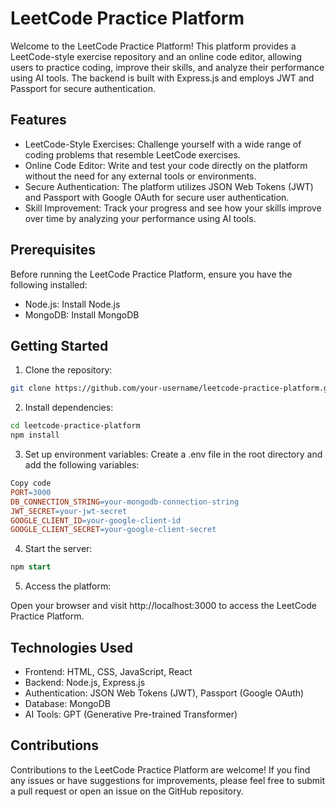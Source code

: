 # LeetCode Practice Platform

Welcome to the LeetCode Practice Platform!
This platform provides a LeetCode-style exercise repository and an online code editor, allowing users to practice coding, improve their skills, and analyze their performance using AI tools. The backend is built with Express.js and employs JWT and Passport for secure authentication.

## Features
- LeetCode-Style Exercises: Challenge yourself with a wide range of coding problems that resemble LeetCode exercises.
- Online Code Editor: Write and test your code directly on the platform without the need for any external tools or environments.
- Secure Authentication: The platform utilizes JSON Web Tokens (JWT) and Passport with Google OAuth for secure user authentication.
- Skill Improvement: Track your progress and see how your skills improve over time by analyzing your performance using AI tools.

## Prerequisites
Before running the LeetCode Practice Platform, ensure you have the following installed:

- Node.js: Install Node.js
- MongoDB: Install MongoDB


## Getting Started

1. Clone the repository:
```bash
git clone https://github.com/your-username/leetcode-practice-platform.git
```

2. Install dependencies:
``` bash
cd leetcode-practice-platform
npm install
```

3. Set up environment variables:
Create a .env file in the root directory and add the following variables:

``` makefile
Copy code
PORT=3000
DB_CONNECTION_STRING=your-mongodb-connection-string
JWT_SECRET=your-jwt-secret
GOOGLE_CLIENT_ID=your-google-client-id
GOOGLE_CLIENT_SECRET=your-google-client-secret
```

4. Start the server:
``` sql
npm start
```

5. Access the platform:

Open your browser and visit http://localhost:3000 to access the LeetCode Practice Platform.

## Technologies Used
- Frontend: HTML, CSS, JavaScript, React
- Backend: Node.js, Express.js
- Authentication: JSON Web Tokens (JWT), Passport (Google OAuth)
- Database: MongoDB
- AI Tools: GPT (Generative Pre-trained Transformer)

## Contributions
Contributions to the LeetCode Practice Platform are welcome! If you find any issues or have suggestions for improvements, please feel free to submit a pull request or open an issue on the GitHub repository.